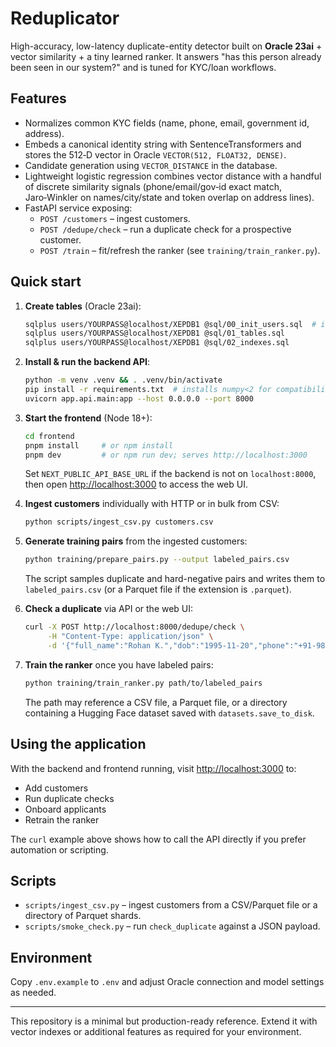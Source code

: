 # Reduplicator

High-accuracy, low-latency duplicate-entity detector built on **Oracle 23ai** +
vector similarity + a tiny learned ranker.  It answers "has this person already
been seen in our system?" and is tuned for KYC/loan workflows.

## Features

* Normalizes common KYC fields (name, phone, email, government id, address).
* Embeds a canonical identity string with SentenceTransformers and stores the
  512‑D vector in Oracle `VECTOR(512, FLOAT32, DENSE)`.
* Candidate generation using `VECTOR_DISTANCE` in the database.
* Lightweight logistic regression combines vector distance with a handful of
  discrete similarity signals (phone/email/gov‑id exact match, Jaro‑Winkler on
  names/city/state and token overlap on address lines).
* FastAPI service exposing:
  * `POST /customers` – ingest customers.
  * `POST /dedupe/check` – run a duplicate check for a prospective customer.
  * `POST /train` – fit/refresh the ranker (see `training/train_ranker.py`).

## Quick start

1. **Create tables** (Oracle 23ai):

   ```bash
   sqlplus users/YOURPASS@localhost/XEPDB1 @sql/00_init_users.sql  # if needed
   sqlplus users/YOURPASS@localhost/XEPDB1 @sql/01_tables.sql
   sqlplus users/YOURPASS@localhost/XEPDB1 @sql/02_indexes.sql
   ```

2. **Install & run the backend API**:

   ```bash
   python -m venv .venv && . .venv/bin/activate
   pip install -r requirements.txt  # installs numpy<2 for compatibility
   uvicorn app.api.main:app --host 0.0.0.0 --port 8000
   ```

3. **Start the frontend** (Node 18+):

   ```bash
   cd frontend
   pnpm install     # or npm install
   pnpm dev         # or npm run dev; serves http://localhost:3000
   ```

   Set `NEXT_PUBLIC_API_BASE_URL` if the backend is not on `localhost:8000`,
   then open <http://localhost:3000> to access the web UI.

4. **Ingest customers** individually with HTTP or in bulk from CSV:

   ```bash
   python scripts/ingest_csv.py customers.csv
   ```

5. **Generate training pairs** from the ingested customers:

   ```bash
   python training/prepare_pairs.py --output labeled_pairs.csv
   ```

   The script samples duplicate and hard-negative pairs and writes them to
   ``labeled_pairs.csv`` (or a Parquet file if the extension is ``.parquet``).

6. **Check a duplicate** via API or the web UI:

   ```bash
   curl -X POST http://localhost:8000/dedupe/check \
        -H "Content-Type: application/json" \
        -d '{"full_name":"Rohan K.","dob":"1995-11-20","phone":"+91-9876543210"}'
   ```

7. **Train the ranker** once you have labeled pairs:

   ```bash
   python training/train_ranker.py path/to/labeled_pairs
   ```

   The path may reference a CSV file, a Parquet file, or a directory containing
   a Hugging Face dataset saved with ``datasets.save_to_disk``.
## Using the application

With the backend and frontend running, visit <http://localhost:3000> to:

* Add customers
* Run duplicate checks
* Onboard applicants
* Retrain the ranker

The `curl` example above shows how to call the API directly if you prefer
automation or scripting.

## Scripts

* `scripts/ingest_csv.py` – ingest customers from a CSV/Parquet file or a
  directory of Parquet shards.
* `scripts/smoke_check.py` – run `check_duplicate` against a JSON payload.

## Environment

Copy `.env.example` to `.env` and adjust Oracle connection and model settings as
needed.

---

This repository is a minimal but production-ready reference.  Extend it with
vector indexes or additional features as required for your environment.

